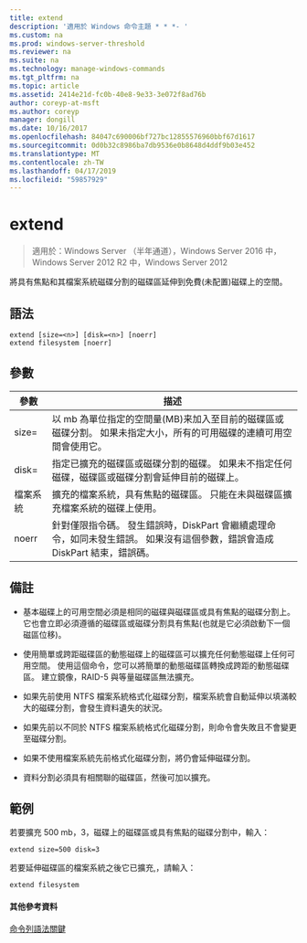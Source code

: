 ```yaml
---
title: extend
description: '適用於 Windows 命令主題 * * *- '
ms.custom: na
ms.prod: windows-server-threshold
ms.reviewer: na
ms.suite: na
ms.technology: manage-windows-commands
ms.tgt_pltfrm: na
ms.topic: article
ms.assetid: 2414e21d-fc0b-40e8-9e33-3e072f8ad76b
author: coreyp-at-msft
ms.author: coreyp
manager: dongill
ms.date: 10/16/2017
ms.openlocfilehash: 84047c690006bf727bc12855576960bbf67d1617
ms.sourcegitcommit: 0d0b32c8986ba7db9536e0b8648d4ddf9b03e452
ms.translationtype: MT
ms.contentlocale: zh-TW
ms.lasthandoff: 04/17/2019
ms.locfileid: "59857929"
---
```

# <a name="extend"></a>extend

>適用於：Windows Server （半年通道），Windows Server 2016 中，Windows Server 2012 R2 中，Windows Server 2012

將具有焦點和其檔案系統磁碟分割的磁碟區延伸到免費\(未配置\)磁碟上的空間。  
  
  
  
## <a name="syntax"></a>語法  
  
```  
extend [size=<n>] [disk=<n>] [noerr]  
extend filesystem [noerr]  
```  
  
## <a name="parameters"></a>參數  
  
|參數|描述|  
|-------|--------|  
|size\=<n>|以 mb 為單位指定的空間量\(MB\)来加入至目前的磁碟區或磁碟分割。 如果未指定大小，所有的可用磁碟的連續可用空間會使用它。|  
|disk\=<n>|指定已擴充的磁碟區或磁碟分割的磁碟。 如果未不指定任何磁碟，磁碟區或磁碟分割會延伸目前的磁碟上。|  
|檔案系統|擴充的檔案系統，具有焦點的磁碟區。 只能在未與磁碟區擴充檔案系統的磁碟上使用。|  
|noerr|針對僅限指令碼。 發生錯誤時，DiskPart 會繼續處理命令，如同未發生錯誤。 如果沒有這個參數，錯誤會造成 DiskPart 結束，錯誤碼。|  
  
## <a name="remarks"></a>備註  
  
-   基本磁碟上的可用空間必須是相同的磁碟與磁碟區或具有焦點的磁碟分割上。 它也會立即必須遵循的磁碟區或磁碟分割具有焦點\(也就是它必須啟動下一個磁區位移\)。  
  
-   使用簡單或跨距磁碟區的動態磁碟上的磁碟區可以擴充任何動態磁碟上任何可用空間。 使用這個命令，您可以將簡單的動態磁碟區轉換成跨距的動態磁碟區。 建立鏡像，RAID\-5 與等量磁碟區無法擴充。  
  
-   如果先前使用 NTFS 檔案系統格式化磁碟分割，檔案系統會自動延伸以填滿較大的磁碟分割，會發生資料遺失的狀況。  
  
-   如果先前以不同於 NTFS 檔案系統格式化磁碟分割，則命令會失敗且不會變更至磁碟分割。  
  
-   如果不使用檔案系統先前格式化磁碟分割，將仍會延伸磁碟分割。  
  
-   資料分割必須具有相關聯的磁碟區，然後可加以擴充。  
  
## <a name="BKMK_examples"></a>範例  
若要擴充 500 mb，3，磁碟上的磁碟區或具有焦點的磁碟分割中，輸入：  
  
```  
extend size=500 disk=3  
```  
  
若要延伸磁碟區的檔案系統之後它已擴充,，請輸入：  
  
```  
extend filesystem  
```  
  
#### <a name="additional-references"></a>其他參考資料  
[命令列語法關鍵](command-line-syntax-key.md)  
  

  

